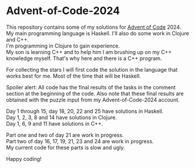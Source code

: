 # Advent-of-Code-2024

This repository contains some of my solutions for [Advent of Code](https://adventofcode.com) 2024.\
My main programming language is Haskell. I'll also do some work in Clojure and C++. \
I'm programming in Clojure to gain experience. \
My son is learning C++ and to help him I am brushing up on my C++ knowledge myself.
That's why here and there is a C++ program.

For collecting the stars I will first code the solution in the language that works best for me. 
Most of the time that will be Haskell.

Spoiler alert: All code has the final results of the tasks in the comment section at the beginning of the code.
Also note that these final results are obtained with the puzzle input from my Advent-of-Code-2024 account.

Day 1 through 15, day 18, 20, 22 and 25 have solutions in Haskell.\
Day 1, 2, 3, 8 and 14 have solutions in Clojure.\
Day 1, 6, 9 and 11 have solutions in C++.

Part one and two of day 21 are work in progress.\
Part two of day 16, 17, 19, 21, 23 and 24 are work in progress.\
My current code for these parts is slow and ugly.

Happy coding!
